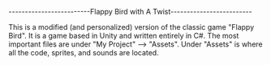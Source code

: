 -------------------------Flappy Bird with A Twist-------------------------

This is a modified (and personalized) version of the classic game "Flappy Bird". It is a game based in Unity and written entirely in C#. The most important files are under "My Project" --> "Assets".
Under "Assets" is where all the code, sprites, and sounds are located.
